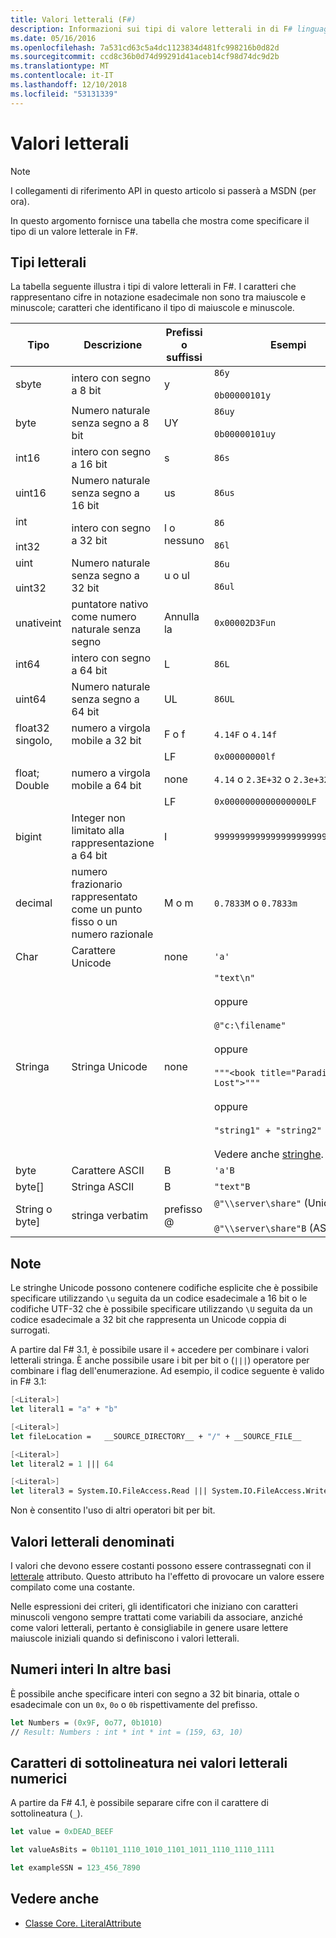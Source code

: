 ```yaml
---
title: Valori letterali (F#)
description: Informazioni sui tipi di valore letterali in di F# linguaggio di programmazione.
ms.date: 05/16/2016
ms.openlocfilehash: 7a531cd63c5a4dc1123834d481fc998216b0d82d
ms.sourcegitcommit: ccd8c36b0d74d99291d41aceb14cf98d74dc9d2b
ms.translationtype: MT
ms.contentlocale: it-IT
ms.lasthandoff: 12/10/2018
ms.locfileid: "53131339"
---
```

# <a name="literals"></a>Valori letterali

> [!NOTE]
> I collegamenti di riferimento API in questo articolo si passerà a MSDN (per ora).

In questo argomento fornisce una tabella che mostra come specificare il tipo di un valore letterale in F#.

## <a name="literal-types"></a>Tipi letterali

La tabella seguente illustra i tipi di valore letterali in F#. I caratteri che rappresentano cifre in notazione esadecimale non sono tra maiuscole e minuscole; caratteri che identificano il tipo di maiuscole e minuscole.

|Tipo|Descrizione|Prefissi o suffissi|Esempi|
|----|-----------|----------------|--------|
|sbyte|intero con segno a 8 bit|y|`86y`<br /><br />`0b00000101y`|
|byte|Numero naturale senza segno a 8 bit|UY|`86uy`<br /><br />`0b00000101uy`|
|int16|intero con segno a 16 bit|s|`86s`|
|uint16|Numero naturale senza segno a 16 bit|us|`86us`|
|int<br /><br />int32|intero con segno a 32 bit|l o nessuno|`86`<br /><br />`86l`|
|uint<br /><br />uint32|Numero naturale senza segno a 32 bit|u o ul|`86u`<br /><br />`86ul`|
|unativeint|puntatore nativo come numero naturale senza segno|Annulla la|`0x00002D3Fun`|
|int64|intero con segno a 64 bit|L|`86L`|
|uint64|Numero naturale senza segno a 64 bit|UL|`86UL`|
|float32 singolo,|numero a virgola mobile a 32 bit|F o f|`4.14F` o `4.14f`|
|||LF|`0x00000000lf`|
|float; Double|numero a virgola mobile a 64 bit|none|`4.14` o `2.3E+32` o `2.3e+32`|
|||LF|`0x0000000000000000LF`|
|bigint|Integer non limitato alla rappresentazione a 64 bit|I|`9999999999999999999999999999I`|
|decimal|numero frazionario rappresentato come un punto fisso o un numero razionale|M o m|`0.7833M` o `0.7833m`|
|Char|Carattere Unicode|none|`'a'`|
|Stringa|Stringa Unicode|none|`"text\n"`<br /><br />oppure<br /><br />`@"c:\filename"`<br /><br />oppure<br /><br />`"""<book title="Paradise Lost">"""`<br /><br />oppure<br /><br />`"string1" + "string2"`<br /><br />Vedere anche [stringhe](Strings.md).|
|byte|Carattere ASCII|B|`'a'B`|
|byte[]|Stringa ASCII|B|`"text"B`|
|String o byte]|stringa verbatim|prefisso @|`@"\\server\share"` (Unicode)<br /><br />`@"\\server\share"B` (ASCII)|

## <a name="remarks"></a>Note

Le stringhe Unicode possono contenere codifiche esplicite che è possibile specificare utilizzando `\u` seguita da un codice esadecimale a 16 bit o le codifiche UTF-32 che è possibile specificare utilizzando `\U` seguita da un codice esadecimale a 32 bit che rappresenta un Unicode coppia di surrogati.

A partire dal F# 3.1, è possibile usare il `+` accedere per combinare i valori letterali stringa. È anche possibile usare i bit per bit o (`|||`) operatore per combinare i flag dell'enumerazione. Ad esempio, il codice seguente è valido in F# 3.1:

```fsharp
[<Literal>]
let literal1 = "a" + "b"

[<Literal>]
let fileLocation =   __SOURCE_DIRECTORY__ + "/" + __SOURCE_FILE__

[<Literal>]
let literal2 = 1 ||| 64

[<Literal>]
let literal3 = System.IO.FileAccess.Read ||| System.IO.FileAccess.Write
```

Non è consentito l'uso di altri operatori bit per bit.

## <a name="named-literals"></a>Valori letterali denominati

I valori che devono essere costanti possono essere contrassegnati con il [letterale](https://msdn.microsoft.com/library/465f36ce-d146-41c0-b425-679c509cd285) attributo. Questo attributo ha l'effetto di provocare un valore essere compilato come una costante.

Nelle espressioni dei criteri, gli identificatori che iniziano con caratteri minuscoli vengono sempre trattati come variabili da associare, anziché come valori letterali, pertanto è consigliabile in genere usare lettere maiuscole iniziali quando si definiscono i valori letterali.

## <a name="integers-in-other-bases"></a>Numeri interi In altre basi

È possibile anche specificare interi con segno a 32 bit binaria, ottale o esadecimale con un `0x`, `0o` o `0b` rispettivamente del prefisso.

```fsharp
let Numbers = (0x9F, 0o77, 0b1010)
// Result: Numbers : int * int * int = (159, 63, 10)
```

## <a name="underscores-in-numeric-literals"></a>Caratteri di sottolineatura nei valori letterali numerici

A partire da F# 4.1, è possibile separare cifre con il carattere di sottolineatura (`_`).

```fsharp
let value = 0xDEAD_BEEF

let valueAsBits = 0b1101_1110_1010_1101_1011_1110_1110_1111

let exampleSSN = 123_456_7890
```

## <a name="see-also"></a>Vedere anche

- [Classe Core. LiteralAttribute](https://msdn.microsoft.com/visualfsharpdocs/conceptual/core.literalattribute-class-%5bfsharp%5d)
